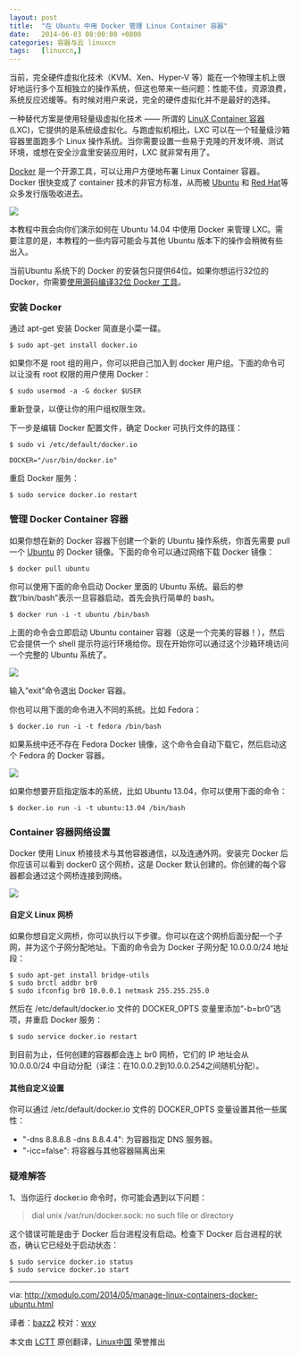 ```yaml
---
layout: post
title:	"在 Ubuntu 中用 Docker 管理 Linux Container 容器"
date:	2014-06-03 08:00:00 +0800 
categories:	容器与云 linuxcn 
tags:	[linuxcn,]
---
```



当前，完全硬件虚拟化技术（KVM、Xen、Hyper-V 等）能在一个物理主机上很好地运行多个互相独立的操作系统，但这也带来一些问题：性能不佳，资源浪费，系统反应迟缓等。有时候对用户来说，完全的硬件虚拟化并不是最好的选择。


一种替代方案是使用轻量级虚拟化技术 —— 所谓的 [LinuX Container 容器](https://linuxcontainers.org/) (LXC)，它提供的是系统级虚拟化。与跑虚拟机相比，LXC 可以在一个轻量级沙箱容器里面跑多个 Linux 操作系统。当你需要设置一些易于克隆的开发环境、测试环境，或想在安全沙盒里安装应用时，LXC 就非常有用了。


[Docker](https://www.docker.io/) 是一个开源工具，可以让用户方便地布署 Linux Container 容器。Docker 很快变成了 container 技术的非官方标准，从而被 [Ubuntu](http://blog.docker.io/2014/04/docker-in-ubuntu-ubuntu-in-docker/) 和 [Red Hat](http://www.redhat.com/about/news/press-archive/2014/4/red-hat-docker-expand-collaboration)等众多发行版吸收进去。


![](/Asserts/Images//attachment/album/201406/03/003127q1lps3dscsf3s3dp.png)


本教程中我会向你们演示如何在 Ubuntu 14.04 中使用 Docker 来管理 LXC。需要注意的是，本教程的一些内容可能会与其他 Ubuntu 版本下的操作会稍微有些出入。


当前Ubuntu 系统下的 Docker 的安装包只提供64位。如果你想运行32位的 Docker，你需要[使用源码编译32位 Docker 工具](http://mwhiteley.com/linux-containers/2013/08/31/docker-on-i386.html)。


### 安装 Docker


通过 apt-get 安装 Docker 简直是小菜一碟。



```
$ sudo apt-get install docker.io

```

如果你不是 root 组的用户，你可以把自己加入到 docker 用户组。下面的命令可以让没有 root 权限的用户使用 Docker：



```
$ sudo usermod -a -G docker $USER

```

重新登录，以便让你的用户组权限生效。


下一步是编辑 Docker 配置文件，确定 Docker 可执行文件的路径：



```
$ sudo vi /etc/default/docker.io

DOCKER="/usr/bin/docker.io"

```

重启 Docker 服务：



```
$ sudo service docker.io restart

```

### 管理 Docker Container 容器


如果你想在新的 Docker 容器下创建一个新的 Ubuntu 操作系统，你首先需要 pull 一个 [Ubuntu](http://xmodulo.com/go/ubuntubook) 的 Docker 镜像。下面的命令可以通过网络下载 Docker 镜像：



```
$ docker pull ubuntu

```

你可以使用下面的命令启动 Docker 里面的 Ubuntu 系统。最后的参数“/bin/bash”表示一旦容器启动，首先会执行简单的 bash。



```
$ docker run -i -t ubuntu /bin/bash

```

上面的命令会立即启动 Ubuntu container 容器（这是一个完美的容器！），然后它会提供一个 shell 提示符运行环境给你。现在开始你可以通过这个沙箱环境访问一个完整的 Ubuntu 系统了。


![](/Asserts/Images//attachment/album/201406/03/003132klngw3ccw99xcorc.jpg)


输入“exit”命令退出 Docker 容器。


你也可以用下面的命令进入不同的系统。比如 Fedora：



```
$ docker.io run -i -t fedora /bin/bash

```

如果系统中还不存在 Fedora Docker 镜像，这个命令会自动下载它，然后启动这个 Fedora 的 Docker 容器。


![](/Asserts/Images//attachment/album/201406/03/003135z8o245afznfbowcw.jpg)


如果你想要开启指定版本的系统，比如 Ubuntu 13.04，你可以使用下面的命令：



```
$ docker.io run -i -t ubuntu:13.04 /bin/bash

```

### Container 容器网络设置


Docker 使用 Linux 桥接技术与其他容器通信，以及连通外网。安装完 Docker 后你应该可以看到 docker0 这个网桥，这是 Docker 默认创建的。你创建的每个容器都会通过这个网桥连接到网络。


![](/Asserts/Images//attachment/album/201406/03/003138botwnnpgmrw95wnr.jpg)


#### 自定义 Linux 网桥


如果你想自定义网桥，你可以执行以下步骤。你可以在这个网桥后面分配一个子网，并为这个子网分配地址。下面的命令会为 Docker 子网分配 10.0.0.0/24 地址段：



```
$ sudo apt-get install bridge-utils
$ sudo brctl addbr br0
$ sudo ifconfig br0 10.0.0.1 netmask 255.255.255.0

```

然后在 /etc/default/docker.io 文件的 DOCKER\_OPTS 变量里添加“-b=br0”选项，并重启 Docker 服务：



```
$ sudo service docker.io restart

```

到目前为止，任何创建的容器都会连上 br0 网桥，它们的 IP 地址会从 10.0.0.0/24 中自动分配（译注：在10.0.0.2到10.0.0.254之间随机分配）。


#### 其他自定义设置


你可以通过 /etc/default/docker.io 文件的 DOCKER\_OPTS 变量设置其他一些属性：


* "-dns 8.8.8.8 -dns 8.8.4.4": 为容器指定 DNS 服务器。
* "-icc=false": 将容器与其他容器隔离出来


### 疑难解答


1、当你运行 docker.io 命令时，你可能会遇到以下问题：



> 
> dial unix /var/run/docker.sock: no such file or directory
> 
> 
> 


这个错误可能是由于 Docker 后台进程没有启动。检查下 Docker 后台进程的状态，确认它已经处于启动状态：



```
$ sudo service docker.io status
$ sudo service docker.io start 

```



---


via: <http://xmodulo.com/2014/05/manage-linux-containers-docker-ubuntu.html>


译者：[bazz2](https://github.com/bazz2) 校对：[wxy](https://github.com/wxy)


本文由 [LCTT](https://github.com/LCTT/TranslateProject) 原创翻译，[Linux中国](http://linux.cn/) 荣誉推出
